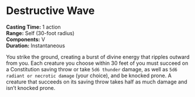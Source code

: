 # Destructive Wave

**Casting Time:** 1 action  
**Range:** Self (30-foot radius)  
**Components:** V  
**Duration:** Instantaneous

You strike the ground, creating a burst of divine energy that ripples outward from you. Each creature you choose within 30 feet of you must succeed on a Constitution saving throw or take `5d6 thunder` damage, as well as `5d6 radiant or necrotic damage` (your choice), and be knocked prone. A creature that succeeds on its saving throw takes half as much damage and isn’t knocked prone.